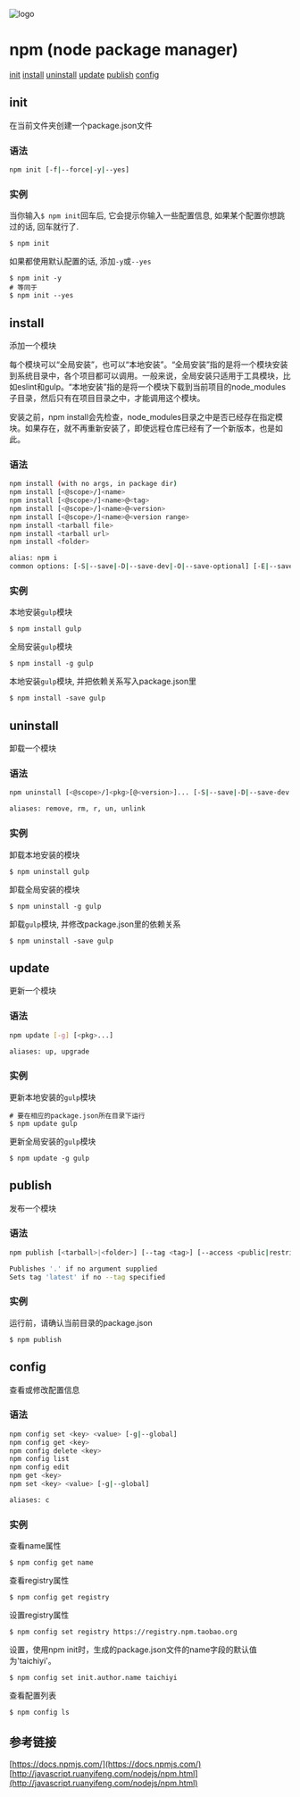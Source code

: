 ![logo](http://oop4q34sz.bkt.clouddn.com/npm.png)

# npm (node package manager)

[init](#init) [install](#install) [uninstall](#uninstall) [update](#update) [publish](#publish) [config](#config) 


## init

在当前文件夹创建一个package.json文件

### 语法
```Bash
npm init [-f|--force|-y|--yes]
```

### 实例

当你输入`$ npm init`回车后, 它会提示你输入一些配置信息, 如果某个配置你想跳过的话, 回车就行了.
```
$ npm init
```

如果都使用默认配置的话, 添加`-y`或`--yes`
```
$ npm init -y
# 等同于
$ npm init --yes
```


## install

添加一个模块

每个模块可以“全局安装”，也可以“本地安装”。“全局安装”指的是将一个模块安装到系统目录中，各个项目都可以调用。一般来说，全局安装只适用于工具模块，比如eslint和gulp。“本地安装”指的是将一个模块下载到当前项目的node_modules子目录，然后只有在项目目录之中，才能调用这个模块。

安装之前，npm install会先检查，node_modules目录之中是否已经存在指定模块。如果存在，就不再重新安装了，即使远程仓库已经有了一个新版本，也是如此。

### 语法
```Bash
npm install (with no args, in package dir)
npm install [<@scope>/]<name>
npm install [<@scope>/]<name>@<tag>
npm install [<@scope>/]<name>@<version>
npm install [<@scope>/]<name>@<version range>
npm install <tarball file>
npm install <tarball url>
npm install <folder>

alias: npm i
common options: [-S|--save|-D|--save-dev|-O|--save-optional] [-E|--save-exact] [-B|--save-bundle] [--dry-run]
```

### 实例

本地安装`gulp`模块
```
$ npm install gulp
```

全局安装`gulp`模块
```
$ npm install -g gulp
```

本地安装`gulp`模块, 并把依赖关系写入package.json里
```
$ npm install -save gulp
```


## uninstall

卸载一个模块

### 语法
```Bash
npm uninstall [<@scope>/]<pkg>[@<version>]... [-S|--save|-D|--save-dev|-O|--save-optional]

aliases: remove, rm, r, un, unlink
```

### 实例

卸载本地安装的模块
```
$ npm uninstall gulp
```

卸载全局安装的模块
```
$ npm uninstall -g gulp
```

卸载`gulp`模块, 并修改package.json里的依赖关系
```
$ npm uninstall -save gulp
```


## update

更新一个模块

### 语法
```Bash
npm update [-g] [<pkg>...]

aliases: up, upgrade
```

### 实例

更新本地安装的`gulp`模块
```
# 要在相应的package.json所在目录下运行
$ npm update gulp
```

更新全局安装的`gulp`模块
```
$ npm update -g gulp
```

## publish

发布一个模块

### 语法

```Bash
npm publish [<tarball>|<folder>] [--tag <tag>] [--access <public|restricted>]

Publishes '.' if no argument supplied
Sets tag 'latest' if no --tag specified
```

### 实例

运行前，请确认当前目录的package.json

```
$ npm publish
```

## config

查看或修改配置信息

### 语法

```Bash
npm config set <key> <value> [-g|--global]
npm config get <key>
npm config delete <key>
npm config list
npm config edit
npm get <key>
npm set <key> <value> [-g|--global]

aliases: c
```

### 实例

查看name属性

```
$ npm config get name
```

查看registry属性

```
$ npm config get registry
```

设置registry属性

```
$ npm config set registry https://registry.npm.taobao.org
```

设置，使用npm init时，生成的package.json文件的name字段的默认值为'taichiyi'。

```
$ npm config set init.author.name taichiyi
```

查看配置列表

```
$ npm config ls
```

## 参考链接

[https://docs.npmjs.com/](https://docs.npmjs.com/)  
[http://javascript.ruanyifeng.com/nodejs/npm.html](http://javascript.ruanyifeng.com/nodejs/npm.html)  
